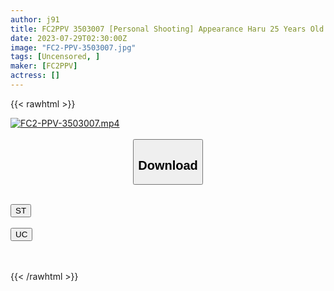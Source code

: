 ```yaml
---
author: j91
title: FC2PPV 3503007 [Personal Shooting] Appearance Haru 25 Years Old Raw Insertion Of A Super Big Cock Into A Celebrity Fair-Skinned Woman! It Feels So Good That I’m On The Verge Of Disappearing → Vaginal Cum Shot (Laughs)
date: 2023-07-29T02:30:00Z
image: "FC2-PPV-3503007.jpg"
tags: [Uncensored, ]
maker: [FC2PPV]
actress: []
---
```



{{< rawhtml >}}

<div class="video" data-videoid="MaRGDXj6jATmWpw">
    <a href="javascript:;">
        <img src="https://my.j91.asia/posts/FC2-PPV-3503007/FC2-PPV-3503007.jpg" width="WIDTH" height="HEIGHT" alt="FC2-PPV-3503007.mp4" loading="lazy">
    </a>
</div>

<script type="text/javascript" src="https://j91.asia/asset/on-demand-st.js"></script>

<br>
  <link rel="stylesheet" href="https://j91.asia/asset/bs5.css">
  
  <center>
  <button class="btn btn-primary" type="button" data-bs-toggle="collapse" data-bs-target=".multi-collapse" aria-expanded="false" aria-controls="multiCollapseExample1 multiCollapseExample2"><h2>Download</h2></button></center>
</p>
<div class="row">
  <div class="col">
    <div class="collapse multi-collapse" id="multiCollapseExample1">
      <div class="card card-body">
	      	      <br>
<div class="buttons">  
<a href="https://streamtape.to/v/MaRGDXj6jATmWpw"><button class="btn-hover color-3"><i class="fa fa-download"></i> ST</button></a></div>
    </div>
  </div>
</div>
  <div class="col">
    <div class="collapse multi-collapse" id="multiCollapseExample2">
      <div class="card card-body">
	      <br>
<div class="buttons">
    <a href="https://userscloud.com/db4eb22h4keh"><button class="btn-hover color-9"><i class="fa fa-download"></i> UC</button></a></div>
<br><br>
      </div>
    </div>
  </div>
</div>

{{< /rawhtml >}}